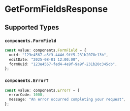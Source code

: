 # GetFormFieldsResponse


## Supported Types

### `components.FormField`

```typescript
const value: components.FormField = {
  uuid: "123e4567-a5f3-444d-9ff5-231b2078c13b",
  editDate: "2025-08-01 12:00:00",
  formUuid: "123e4567-fed4-4e9f-9a9f-231b20c345cb",
};
```

### `components.ErrorT`

```typescript
const value: components.ErrorT = {
  errorCode: 1000,
  message: "An error occurred completing your request",
};
```

